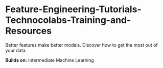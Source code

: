 # Feature-Engineering-Tutorials-Technocolabs-Training-and-Resources
Better features make better models. Discover how to get the most out of your data.


**Builds on:**
Intermediate Machine Learning
